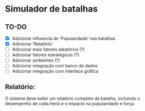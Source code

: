 # Simulador de batalhas

## TO-DO
- [X] Adicionar influencia de 'Popularidade' nas batalhas
- [X] Adicionar 'Relatório'
- [ ] Adicionar mais fatores aleatórios (?)
- [ ] Adicionar fatores estratégicos (?)
- [ ] Adicionar ambientes (?)
- [ ] Adicionar integração com banco de dados
- [ ] Adicionar integração com interface gráfica

## Relatório:
O sistema deve exibir um relatório completo da batalha, incluindo o desempenho de cada herói e o impacto na popularidade e força.